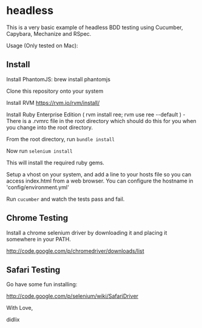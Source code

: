 headless
========

This is a very basic example of headless BDD testing using Cucumber, Capybara, Mechanize and RSpec.



Usage (Only tested on Mac):

## Install


Install PhantomJS: brew install phantomjs

Clone this repository onto your system

Install RVM https://rvm.io/rvm/install/

Install Ruby Enterprise Edition ( rvm install ree; rvm use ree --default ) - There is a .rvmrc file in the root directory which should do this for you when you change into the root directory.

From the root directory, run `bundle install`

Now run `selenium install`

This will install the required ruby gems.

Setup a vhost on your system, and add a line to your hosts file so you can access index.html from a web browser. You can configure the hostname in 'config/environment.yml'

Run `cucumber` and watch the tests pass and fail.



## Chrome Testing

Install a chrome selenium driver by downloading it and placing it somewhere in your PATH.

http://code.google.com/p/chromedriver/downloads/list


## Safari Testing

Go have some fun installing: 

http://code.google.com/p/selenium/wiki/SafariDriver




With Love,

didlix
